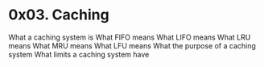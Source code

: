 # 0x03. Caching

What a caching system is 
What FIFO means
What LIFO means
What LRU means
What MRU means
What LFU means
What the purpose of a caching system
What limits a caching system have
